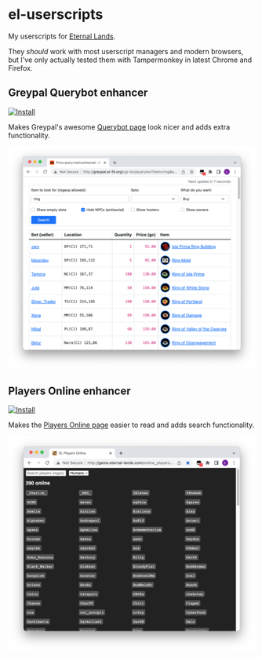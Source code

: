 # el-userscripts

My userscripts for [Eternal Lands](http://www.eternal-lands.com).

They _should_ work with most userscript managers and modern browsers, but I've only actually tested them with Tampermonkey in latest Chrome and Firefox.

## Greypal Querybot enhancer

[![Install](https://img.shields.io/badge/-Install-success?style=for-the-badge)](https://github.com/lukehorvat/el-userscripts/raw/main/greypal-querybot-enhancer/dist/script.user.js)

Makes Greypal's awesome [Querybot page](http://greypal.el-fd.org/cgi-bin/querybot) look nicer and adds extra functionality.

![](./greypal-querybot-enhancer/screenshot.png)

## Players Online enhancer

[![Install](https://img.shields.io/badge/-Install-success?style=for-the-badge)](https://github.com/lukehorvat/el-userscripts/raw/main/players-online-enhancer/dist/script.user.js)

Makes the [Players Online page](http://game.eternal-lands.com/online_players.htm) easier to read and adds search functionality.

![](./players-online-enhancer/screenshot.png)
